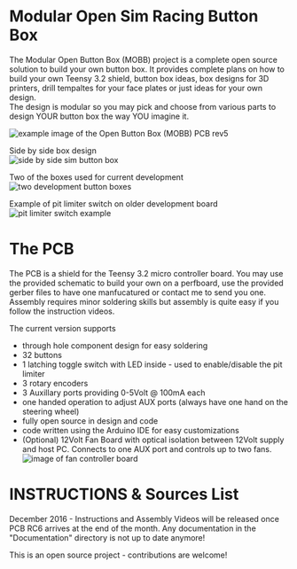 Modular Open Sim Racing Button Box
==================================

The Modular Open Button Box (MOBB) project is a complete open source solution to build your own button box. It provides complete plans on how to build your own 
Teensy 3.2 shield, button box ideas, box designs for 3D printers, drill tempaltes for your face plates or just ideas for your own design.    
The design is modular so you may pick and choose from various parts to design YOUR button box the way YOU imagine it.    
    
    

![example image of the Open Button Box (MOBB) PCB rev5](https://raw.githubusercontent.com/KaiserSoft/OpenSimButtonBox/master/Main%20Module/Images/Development/PCB/PCB_MOBB-rc5-arrived-small.jpg)    

Side by side box design    
![side by side sim button box](https://raw.githubusercontent.com/KaiserSoft/OpenSimButtonBox/master/Main%20Module/Images/Development/Prototype%203/Prototype%203%20-%20Main%20Module%20%2B%20Side%20Box%20-%20Layout%201%20-%20small.jpg)

Two of the boxes used for current development    
![two development button boxes](https://raw.githubusercontent.com/KaiserSoft/OpenSimButtonBox/master/Documentation/Images/button_box-full_layout-vertical-760.jpg)

Example of pit limiter switch on older development board   
![pit limiter switch example](https://raw.githubusercontent.com/KaiserSoft/OpenSimButtonBox/master/Documentation/Images/button_box_pit_limiter-ON-small.jpg)

The PCB
===========
The PCB is a shield for the Teensy 3.2 micro controller board. You may use the provided schematic to build your own on a perfboard, use the provided gerber files to have one manfucatured or contact me to send you one.    
Assembly requires minor soldering skills but assembly is quite easy if you follow the instruction videos.       

The current version supports
* through hole component design for easy soldering
* 32 buttons
* 1 latching toggle switch with LED inside - used to enable/disable the pit limiter
* 3 rotary encoders
* 3 Auxillary ports providing 0-5Volt @ 100mA each
* one handed operation to adjust AUX ports (always have one hand on the steering wheel)
* fully open source in design and code
* code written using the Arduino IDE for easy customizations
* (Optional) 12Volt Fan Board with optical isolation between 12Volt supply and host PC. Connects to one AUX port and controls up to two fans.
![image of fan controller board](https://raw.githubusercontent.com/KaiserSoft/OpenSimButtonBox/master/Main%20Module/Images/Development/PCB-Fan-Board/fan_board-RC1-with-dev_small.jpg)



INSTRUCTIONS & Sources List
===========================
December 2016 - Instructions and Assembly Videos will be released once PCB RC6 arrives at the end of the month.
Any documentation in the "Documentation" directory is not up to date anymore!    



    
This is an open source project - contributions are welcome!
